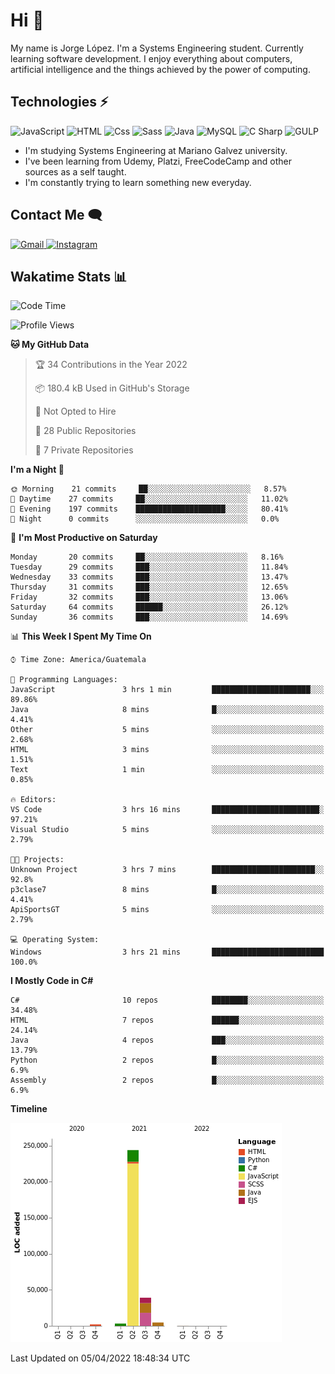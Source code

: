 
# Hi  👋

My name is Jorge López. I'm a Systems Engineering student. Currently learning software development. 
I enjoy everything about computers, artificial intelligence and the things achieved by the power of computing.

## Technologies ⚡
<p>
  <img alt="JavaScript" src="https://img.shields.io/badge/JavaScript-F7DF1E?logo=javascript&logoColor=white&style=for-the-badge" />
  <img alt="HTML" src="https://img.shields.io/badge/HTML-E34F26?logo=html5&logoColor=white&style=for-the-badge" />
  <img alt="Css" src="https://img.shields.io/badge/CSS-1572B6?logo=css3&logoColor=white&style=for-the-badge" />
  <img alt="Sass" src="https://img.shields.io/badge/Sass-CC6699?logo=sass&logoColor=white&style=for-the-badge" />
  <img alt="Java" src="https://img.shields.io/badge/java-1572B6?logo=java&logoColor=white&style=for-the-badge" />
  <img alt="MySQL" src="https://img.shields.io/badge/mysql-000?logo=mysql&logoColor=white&style=for-the-badge" />
  <img alt="C Sharp" src="https://img.shields.io/badge/C%23-239120?logo=c-sharp&logoColor=white&style=for-the-badge" />
  <img alt="GULP" src="https://img.shields.io/badge/gulp-FF0000?logo=gulp&logoColor=white&style=for-the-badge" />
</p>

- I'm studying Systems Engineering at Mariano Galvez university.
- I've been learning from Udemy, Platzi, FreeCodeCamp and other sources as a self taught.
- I'm constantly trying to learn something new everyday.

## Contact Me 🗨 

<p>
  <a href="mailto:jlopezgarciagt@gmail.com">
    <img alt="Gmail" src="https://img.shields.io/badge/gmail-FF0000?logo=gmail&logoColor=white&style=for-the-badge" />
  </a>
  <a href="https://www.instagram.com/jorge__ig__/">
    <img alt="Instagram" src="https://img.shields.io/badge/Instagram-E4405F?logo=instagram&logoColor=white&style=for-the-badge" />
  </a>
</p>

## Wakatime Stats 📊
<!--START_SECTION:waka-->
![Code Time](http://img.shields.io/badge/Code%20Time-68%20hrs%2033%20mins-blue)

![Profile Views](http://img.shields.io/badge/Profile%20Views-25-blue)

**🐱 My GitHub Data** 

> 🏆 34 Contributions in the Year 2022
 > 
> 📦 180.4 kB Used in GitHub's Storage 
 > 
> 🚫 Not Opted to Hire
 > 
> 📜 28 Public Repositories 
 > 
> 🔑 7 Private Repositories  
 > 
**I'm a Night 🦉** 

```text
🌞 Morning    21 commits     ██░░░░░░░░░░░░░░░░░░░░░░░   8.57% 
🌆 Daytime    27 commits     ██░░░░░░░░░░░░░░░░░░░░░░░   11.02% 
🌃 Evening    197 commits    ████████████████████░░░░░   80.41% 
🌙 Night      0 commits      ░░░░░░░░░░░░░░░░░░░░░░░░░   0.0%

```
📅 **I'm Most Productive on Saturday** 

```text
Monday       20 commits     ██░░░░░░░░░░░░░░░░░░░░░░░   8.16% 
Tuesday      29 commits     ███░░░░░░░░░░░░░░░░░░░░░░   11.84% 
Wednesday    33 commits     ███░░░░░░░░░░░░░░░░░░░░░░   13.47% 
Thursday     31 commits     ███░░░░░░░░░░░░░░░░░░░░░░   12.65% 
Friday       32 commits     ███░░░░░░░░░░░░░░░░░░░░░░   13.06% 
Saturday     64 commits     ██████░░░░░░░░░░░░░░░░░░░   26.12% 
Sunday       36 commits     ███░░░░░░░░░░░░░░░░░░░░░░   14.69%

```


📊 **This Week I Spent My Time On** 

```text
⌚︎ Time Zone: America/Guatemala

💬 Programming Languages: 
JavaScript               3 hrs 1 min         ██████████████████████░░░   89.86% 
Java                     8 mins              █░░░░░░░░░░░░░░░░░░░░░░░░   4.41% 
Other                    5 mins              ░░░░░░░░░░░░░░░░░░░░░░░░░   2.68% 
HTML                     3 mins              ░░░░░░░░░░░░░░░░░░░░░░░░░   1.51% 
Text                     1 min               ░░░░░░░░░░░░░░░░░░░░░░░░░   0.85%

🔥 Editors: 
VS Code                  3 hrs 16 mins       ████████████████████████░   97.21% 
Visual Studio            5 mins              ░░░░░░░░░░░░░░░░░░░░░░░░░   2.79%

🐱‍💻 Projects: 
Unknown Project          3 hrs 7 mins        ███████████████████████░░   92.8% 
p3clase7                 8 mins              █░░░░░░░░░░░░░░░░░░░░░░░░   4.41% 
ApiSportsGT              5 mins              ░░░░░░░░░░░░░░░░░░░░░░░░░   2.79%

💻 Operating System: 
Windows                  3 hrs 21 mins       █████████████████████████   100.0%

```

**I Mostly Code in C#** 

```text
C#                       10 repos            ████████░░░░░░░░░░░░░░░░░   34.48% 
HTML                     7 repos             ██████░░░░░░░░░░░░░░░░░░░   24.14% 
Java                     4 repos             ███░░░░░░░░░░░░░░░░░░░░░░   13.79% 
Python                   2 repos             █░░░░░░░░░░░░░░░░░░░░░░░░   6.9% 
Assembly                 2 repos             █░░░░░░░░░░░░░░░░░░░░░░░░   6.9%

```


**Timeline**

![Chart not found](https://raw.githubusercontent.com/he1ox/he1ox/main/charts/bar_graph.png) 


 Last Updated on 05/04/2022 18:48:34 UTC
<!--END_SECTION:waka-->

<!---
he1ox/he1ox is a ✨ special ✨ repository because its `README.md` (this file) appears on your GitHub profile.
You can click the Preview link to take a look at your changes.
--->
